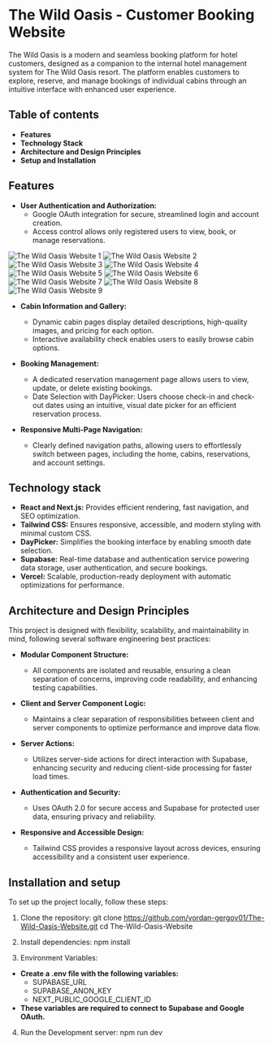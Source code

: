 # The Wild Oasis - Customer Booking Website

The Wild Oasis is a modern and seamless booking platform for hotel customers, designed as a companion to the internal hotel management system for The Wild Oasis resort. The platform enables customers to explore, reserve, and manage bookings of individual cabins through an intuitive interface with enhanced user experience.


## Table of contents

- **Features**
- **Technology Stack**
- **Architecture and Design Principles**
- **Setup and Installation**


## Features

- **User Authentication and Authorization:**
  - Google OAuth integration for secure, streamlined login and account creation.
  - Access control allows only registered users to view, book, or manage reservations.


![The Wild Oasis Website 1](https://github.com/user-attachments/assets/7f8986ea-2c5d-4518-8487-f426660c0349)
![The Wild Oasis Website 2](https://github.com/user-attachments/assets/c7ab2bca-fcc0-4121-b728-894f35cf6f3f)
![The Wild Oasis Website 3](https://github.com/user-attachments/assets/8da2c22f-3c1e-450f-8493-343953443372)
![The Wild Oasis Website 4](https://github.com/user-attachments/assets/2ac84221-0821-40af-9492-48e3c02413b0)
![The Wild Oasis Website 5](https://github.com/user-attachments/assets/c6328086-adbb-4649-8fe3-601a445037f4)
![The Wild Oasis Website 6](https://github.com/user-attachments/assets/9b0e3759-3d08-497e-937f-02c63c00e789)
![The Wild Oasis Website 7](https://github.com/user-attachments/assets/c09503bf-493d-4863-9d8f-132e03f2f5f1)
![The Wild Oasis Website 8](https://github.com/user-attachments/assets/79e4af23-b4b4-43b9-b443-da98cacd206f)
![The Wild Oasis Website 9](https://github.com/user-attachments/assets/375bc8af-4cb1-49e3-88d0-6492a39a7b0b)


- **Cabin Information and Gallery:**
  - Dynamic cabin pages display detailed descriptions, high-quality images, and pricing for each option.
  - Interactive availability check enables users to easily browse cabin options.

- **Booking Management:**
  - A dedicated reservation management page allows users to view, update, or delete existing bookings.
  - Date Selection with DayPicker: Users choose check-in and check-out dates using an intuitive, visual date picker for an efficient reservation process.

- **Responsive Multi-Page Navigation:**
  - Clearly defined navigation paths, allowing users to effortlessly switch between pages, including the home, cabins, reservations, and account settings.
 

## Technology stack

- **React and Next.js:** Provides efficient rendering, fast navigation, and SEO optimization.
- **Tailwind CSS:** Ensures responsive, accessible, and modern styling with minimal custom CSS.
- **DayPicker:** Simplifies the booking interface by enabling smooth date selection.
- **Supabase:** Real-time database and authentication service powering data storage, user authentication, and secure bookings.
- **Vercel:** Scalable, production-ready deployment with automatic optimizations for performance.


## Architecture and Design Principles

This project is designed with flexibility, scalability, and maintainability in mind, following several software engineering best practices:

- **Modular Component Structure:**
  - All components are isolated and reusable, ensuring a clean separation of concerns, improving code readability, and enhancing testing capabilities.

- **Client and Server Component Logic:**
  - Maintains a clear separation of responsibilities between client and server components to optimize performance and improve data flow.

- **Server Actions:**
  - Utilizes server-side actions for direct interaction with Supabase, enhancing security and reducing client-side processing for faster load times.

- **Authentication and Security:**
  - Uses OAuth 2.0 for secure access and Supabase for protected user data, ensuring privacy and reliability.

- **Responsive and Accessible Design:**
  - Tailwind CSS provides a responsive layout across devices, ensuring accessibility and a consistent user experience.


## Installation and setup

To set up the project locally, follow these steps:

1. Clone the repository:
   git clone https://github.com/yordan-gergov01/The-Wild-Oasis-Website.git
cd The-Wild-Oasis-Website

2. Install dependencies:
   npm install

3. Environment Variables:

- **Create a .env file with the following variables:**
  - SUPABASE_URL
  - SUPABASE_ANON_KEY
  - NEXT_PUBLIC_GOOGLE_CLIENT_ID
- **These variables are required to connect to Supabase and Google OAuth.**

4. Run the Development server:
   npm run dev

